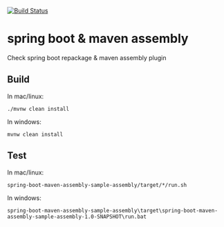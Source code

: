 [![Build Status](https://travis-ci.com/rogervinas/spring-boot-maven-assembly-sample.svg?branch=master)](https://travis-ci.com/rogervinas/spring-boot-maven-assembly-sample)

# spring boot & maven assembly

Check spring boot repackage & maven assembly plugin

## Build

In mac/linux:

```
./mvnw clean install
```

In windows:

```
mvnw clean install
```

## Test

In mac/linux:

```
spring-boot-maven-assembly-sample-assembly/target/*/run.sh
```

In windows:

```
spring-boot-maven-assembly-sample-assembly\target\spring-boot-maven-assembly-sample-assembly-1.0-SNAPSHOT\run.bat
```
